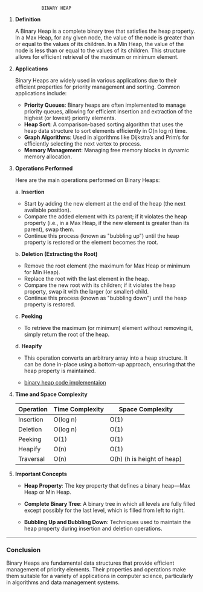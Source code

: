                  BINARY HEAP
1. **Definition**
   
   A Binary Heap is a complete binary tree that satisfies the heap property. In a Max Heap, for any given node, the value of the node is greater than or equal to the values of its children. In a Min Heap, the value of the node is less than or equal to the values of its children. This structure allows for efficient retrieval of the maximum or minimum element.

2. **Applications**
   
   Binary Heaps are widely used in various applications due to their efficient properties for priority management and sorting. Common applications include:
   
   - **Priority Queues**: Binary heaps are often implemented to manage priority queues, allowing for efficient insertion and extraction of the highest (or lowest) priority elements.
   - **Heap Sort**: A comparison-based sorting algorithm that uses the heap data structure to sort elements efficiently in O(n log n) time.
   - **Graph Algorithms**: Used in algorithms like Dijkstra’s and Prim’s for efficiently selecting the next vertex to process.
   - **Memory Management**: Managing free memory blocks in dynamic memory allocation.

3. **Operations Performed**
   
   Here are the main operations performed on Binary Heaps:

   a. **Insertion**
   
   - Start by adding the new element at the end of the heap (the next available position).
   - Compare the added element with its parent; if it violates the heap property (i.e., in a Max Heap, if the new element is greater than its parent), swap them.
   - Continue this process (known as "bubbling up") until the heap property is restored or the element becomes the root.

   b. **Deletion (Extracting the Root)**
   
   - Remove the root element (the maximum for Max Heap or minimum for Min Heap).
   - Replace the root with the last element in the heap.
   - Compare the new root with its children; if it violates the heap property, swap it with the larger (or smaller) child.
   - Continue this process (known as "bubbling down") until the heap property is restored.

   c. **Peeking**
   
   - To retrieve the maximum (or minimum) element without removing it, simply return the root of the heap.

   d. **Heapify**
   
   - This operation converts an arbitrary array into a heap structure. It can be done in-place using a bottom-up approach, ensuring that the heap property is maintained.

   - [binary heap code implementaion](https://github.com/henok-getahun/DataStructureAndAlgorithm-DSA-/blob/main/BinaryHeap.py)

4. **Time and Space Complexity**
   
   | Operation          | Time Complexity | Space Complexity |
   |--------------------|----------------|------------------|
   | Insertion           | O(log n)       | O(1)             |
   | Deletion            | O(log n)       | O(1)             |
   | Peeking             | O(1)           | O(1)             |
   | Heapify            | O(n)           | O(1)             |
   | Traversal          | O(n)           | O(h) (h is height of heap) |

5. **Important Concepts**
   
   - **Heap Property**: The key property that defines a binary heap—Max Heap or Min Heap.
   
   - **Complete Binary Tree**: A binary tree in which all levels are fully filled except possibly for the last level, which is filled from left to right.
   
   - **Bubbling Up and Bubbling Down**: Techniques used to maintain the heap property during insertion and deletion operations.
   

---

### Conclusion

Binary Heaps are fundamental data structures that provide efficient management of priority elements. Their properties and operations make them suitable for a variety of applications in computer science, particularly in algorithms and data management systems.
